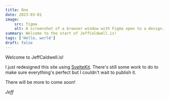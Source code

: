 ```yaml
---
title: One
date: 2023-03-01
image:
    src: figma
    alt: A screenshot of a browser window with Figma open to a design. In the design window, four circular logos with the illustrated heads of black birds, grackles, lie in a row along the top of the screen. Each circular logo has a solid background of different colors -- yellow, red, and blue. One logo is slightly larger with a red background and the top of it is cut off by the window edge. The words "Jeff Caldwell", "JC.is", and "JC" can be seen in variations of red, yellow, blue and black on differently colored backgrounds.
summary: Welcome to the start of JeffCaldwell.is!
tags: ['Hello, world']
draft: false
---
```


Welcome to JeffCaldwell.is!

I just redesigned this site using [SvelteKit](https://kit.svelte.dev). There's
still some work to do to make sure everything's perfect but I couldn't wait to
publish it.

There will be more to come soon!

_Jeff_
